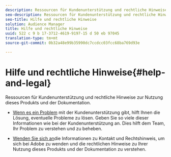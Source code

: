 ```yaml
---
description: Ressourcen für Kundenunterstützung und rechtliche Hinweise zur Nutzung dieses Produkts und der Dokumentation.
seo-description: Ressourcen für Kundenunterstützung und rechtliche Hinweise zur Nutzung dieses Produkts und der Dokumentation.
seo-title: Hilfe und rechtliche Hinweise
solution: Audience Manager
title: Hilfe und rechtliche Hinweise
uuid: 522 c 9 b 17-3712-4619-9197-15 d 50 eb 97045
translation-type: tm+mt
source-git-commit: 0b32a48e99b35990dc7ccdcc03fcc68ba769d93e

---
```



# Hilfe und rechtliche Hinweise{#help-and-legal}

Ressourcen für Kundenunterstützung und rechtliche Hinweise zur Nutzung dieses Produkts und der Dokumentation.

* [Wenn es ein Problem](/help/using/help-legal/help-problem.md)
mit der Kundenunterstützung gibt, hilft Ihnen die Lösung, eventuelle Probleme zu lösen. Geben Sie so viele dieser Informationen wie bei der Kundenunterstützung an. Dies hilft dem Team, Ihr Problem zu verstehen und zu beheben.


* [Wenden Sie sich an](/help/using/help-legal/help-legal-contact.md)die Informationen zu Kontakt und Rechtshinweis, um sich bei Adobe zu wenden und die rechtlichen Hinweise zu Ihrer Nutzung dieses Produkts und der Dokumentation zu verstehen.
